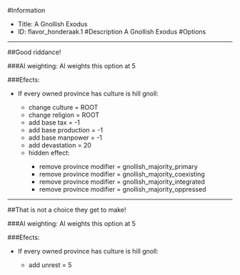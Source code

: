 #Information
 - Title: A Gnollish Exodus
 - ID: flavor_honderaak.1
#Description
A Gnollish Exodus
#Options

___
##Good riddance!

###AI weighting:
AI weights this option at 5


###Efects:<ul><li>If every owned province has culture is hill gnoll:</li><ul><li>change culture = ROOT</li><li>change religion = ROOT</li><li>add base tax = -1</li><li>add base production = -1</li><li>add base manpower = -1</li><li>add devastation = 20</li><li>hidden effect:</li><ul><li>remove province modifier = gnollish_majority_primary</li><li>remove province modifier = gnollish_majority_coexisting</li><li>remove province modifier = gnollish_majority_integrated</li><li>remove province modifier = gnollish_majority_oppressed</li></ul></ul></ul>

___
##That is not a choice they get to make!

###AI weighting:
AI weights this option at 5


###Efects:<ul><li>If every owned province has culture is hill gnoll:</li><ul><li>add unrest = 5</li></ul></ul>
